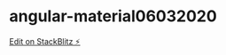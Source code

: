 # angular-material06032020

[Edit on StackBlitz ⚡️](https://stackblitz.com/edit/angular-material06032020)